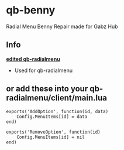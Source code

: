 # qb-benny
Radial Menu Benny Repair made for Gabz Hub

## Info
**[edited qb-radialmenu](https://github.com/jay-fivem/qb-radialmenu)**
- Used for qb-radialmenu
## or add these into your qb-radialmenu/client/main.lua
```
exports('AddOption', function(id, data)
    Config.MenuItems[id] = data
end)

exports('RemoveOption', function(id)
    Config.MenuItems[id] = nil
end)
```
